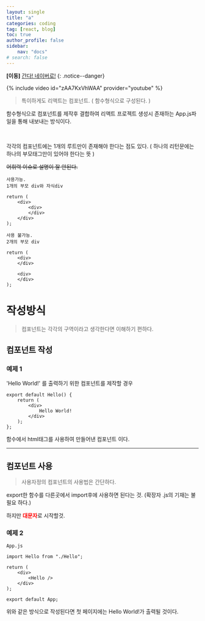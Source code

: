 ```yaml
---
layout: single
title: "a"
categories: coding
tag: [react, blog]
toc: true
author_profile: false
sidebar:
    nav: "docs"
# search: false
---
```


**[이동]** [간다! 네이버로!](https://naver.com)
{: .notice--danger}

{% include video id="zAA7KxVhWAA" provider="youtube" %}

> 특이하게도 리액트는 컴포넌트. ( 함수형식으로 구성된다. )

함수형식으로 컴포넌트를 제작후 결합하여 리액트 프로젝트 생성시 존재하는 App.js파일을 통해 내보내는 방식이다.

<br>

각각의 컴포넌트에는 1개의 루트만이 존재해야 한다는 점도 있다.
( 하나의 리턴문에는 하나의 부모태그만이 있어야 한다는 뜻 )

~~어휘력 이슈로 설명이 잘 안된다.~~
```
사용가능.
1개의 부모 div와 자식div

return (
	<div>
    	<div>
        </div>
	</div>
);
```

```
사용 불가능.
2개의 부모 div

return (
	<div>	
	</div>
    
    <div>
    </div>
);
```

# 작성방식




> 컴포넌트는 각각의 구역이라고 생각한다면 이해하기 편하다.

## 컴포넌트 작성

### 예제 1
'Hello World!' 를 출력하기 위한 컴포넌트를 제작할 경우

```
export default Hello() {
	return (
    	<div>
    		Hello World!
    	</div>
    );
};
```

함수에서 html태그를 사용하여 만들어낸 컴포넌트 이다.

<hr>

## 컴포넌트 사용

>사용자정의 컴포넌트의 사용법은 간단하다.

export한 함수를 다른곳에서 import후에 사용하면 된다는 것.
(확장자 .js의 기재는 불필요 하다.)

하지만 <font color="red">**대문자**</font>로 시작할것.

### 예제 2

```
App.js

import Hello from "./Hello";

return (
	<div>
    	<Hello />
    </div>
);

export default App;
```

위와 같은 방식으로 작성된다면 첫 페이지에는 Hello World!가 출력될 것이다.
